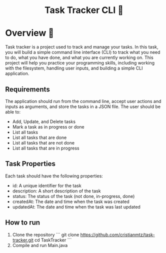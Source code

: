 <h1 align="center">Task Tracker CLI  🚀</h1>

#  Overview :dart:
Task tracker is a project used to track and manage your tasks. In this task, you will build a simple command line interface (CLI) to track what you need to do, what you have done, and what you are currently working on. This project will help you practice your programming skills, including working with the filesystem, handling user inputs, and building a simple CLI application.

## Requirements
The application should run from the command line, accept user actions and inputs as arguments, and store the tasks in a JSON file. The user should be able to:
  -  Add, Update, and Delete tasks
  -  Mark a task as in progress or done
  -  List all tasks
  -  List all tasks that are done
  -  List all tasks that are not done
  -  List all tasks that are in progress

## Task Properties
Each task should have the following properties:
  - id: A unique identifier for the task
  - description: A short description of the task
  - status: The status of the task (not done, in-progress, done)
  - createdAt: The date and time when the task was created
  - updatedAt: The date and time when the task was last updated

## How to run 
  1. Clone the repository
     \```
     git clone https://github.com/cristianmtz/task-tracker.git
     cd TaskTracker
     \```
  3. Compile and run Main.java
